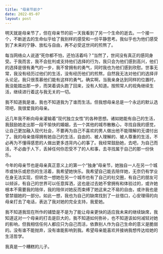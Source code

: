 ```yaml
---
title: "母亲节前夕"
date: 2022-05-07
layout: post
---
```


明天就是母亲节了，但在母亲节的前一天我看到了另一个生命的逝去。一个接一个，不断逝去的生命似乎给了我别样的感受和一份平静思考。我似乎也为他们感受到了未来的宁静、放松与自由，再不必受这世间的煎熬了。

每当网络众人说道“死你都不怕，还怕活着吗？”当然了，世间没有真正的感同身受。于我而言，我不会批判或支持他们选择的行为，我只会为他们感到高兴，他们的选择是很有勇气的一步，我不曾拥有的勇气，同时我也为他们感到欣慰。世事无常，我没有经历过他们的生活，没有经历他们的煎熬，自然我无法对他们的选择评头论足。我只很羡慕他们能有这样的勇气。确实啊，当我亲身达到同样的位置时，我没能踏出那一步，而哭着调头跑了回来，没有人知道。按照常人的视角继续生活，继续进行着这与我无关的一切。

我不知道我是谁，我也不知道我为了谁而生活。但我想母亲总是一个永远的默认选项吧，我很爱我的母亲。

近几年我不断向母亲灌输着“现代独立女性”的各种思想。诸如她能有自己的生活，我鼓励她走出那一段不愉快的婚姻，去一个其他的城市散散心，寻找自我的感觉，让自己更加融入现代社会，不要再为自己不喜欢的男人做出他不能理解的无谓付出了。我的母亲值得拥有她自己的生活，自由的、被人理解的、被人尊重的生活，不必再为不懂得感恩的人做出更多违背内心的事了。我经常鼓励她，去吧，为自己而活，不必曲于人下，丢掉任何你忍受不了的人和事，去寻找属于自己的那一份快乐。

今年的母亲节也是母亲真正意义上的第一个“独身”母亲节，她独自一人在另一个城市或快乐或悲伤的生活着，我希望她快乐。我希望自己能去陪伴她，无奈仍有学业在身无法实现，但转念一想她在另一个城市也有了自己的社交圈，有自己的朋友可以倾诉，有自己的世界可以任意挥洒，这也是过去她不曾拥有和体验过的，或许她根本不需要我的陪伴，我的陪伴对她反而束缚了她这来之不易的自由，或许我也是曾禁锢她的一部分。如此一想，我也为自己的缺席找到了一丝借口，心安理得的向母亲打去了电话，表达了我对她的完全支持，我爱她。

我不知道我现在所作的铺垫是不是为了能让母亲更快的适应我未来的继续缺席，我知道这对一个母亲的打击是巨大的，我不知道如何弥补，也不知道该如何减轻对她的影响，但我相信任何人都应只为自己而活，依靠别人作为自己生命的意义是脆弱的。没有谁不能抛弃，没有谁能影响到我。希望母亲能喜欢并接纳我想传达给她的生活哲学。

我真是一个糟糕的儿子。
